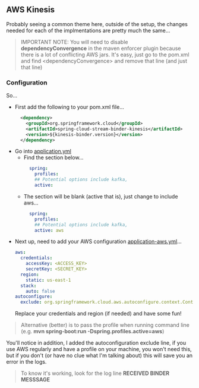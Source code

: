 ## AWS Kinesis

Probably seeing a common theme here, outside of the setup, the changes needed for each of the implmentations 
are pretty much the same...

> IMPORTANT NOTE: You will need to disable **dependencyConvergence** in the maven enforcer plugin
> because there is a lot of conflicting AWS jars.  It's easy, just go to the pom.xml
> and find &lt;dependencyConvergence&gt; and remove that line (and just that line)

### Configuration

So...

* First add the following to your pom.xml file...
  ```xml
    <dependency>
      <groupId>org.springframework.cloud</groupId>
      <artifactId>spring-cloud-stream-binder-kinesis</artifactId>
      <version>${kinesis-binder.version}</version>
    </dependency>
  ```
* Go into [application.yml](../src/main/resources/application.yml)
    * Find the section below...
      ```yaml
        spring:
          profiles:
          ## Potential options include kafka,
          active:     
      ```
    * The section will be blank (active that is), just change to include aws...
        ```yaml
          spring:
            profiles:
            ## Potential options include kafka,
            active: aws
        ```
* Next up, need to add your AWS configuration [application-aws.yml](../src/main/resources/application-aws.yml)...
    ```yaml
    aws:
      credentials:
        accessKey: <ACCESS_KEY>
        secretKey: <SECRET_KEY>
      region:
        static: us-east-1
      stack:
        auto: false
    autoconfigure:
      exclude: org.springframework.cloud.aws.autoconfigure.context.ContextInstanceDataAutoConfiguration
    ```
  Replace your credentials and region (if needed) and have some fun!

> Alternative (better) is to pass the profile when running command line (e.g. **mvn spring-boot:run -Dspring.profiles.active=aws**)

You'll notice in addition, I added the autoconfiguration exclude line, if you use AWS regularly and have a profile 
on your machine, you won't need this, but if you don't (or have no clue what I'm talking about) this will save you an error 
in the logs.

> To know it's working, look for the log line **RECEIVED BINDER MESSSAGE**